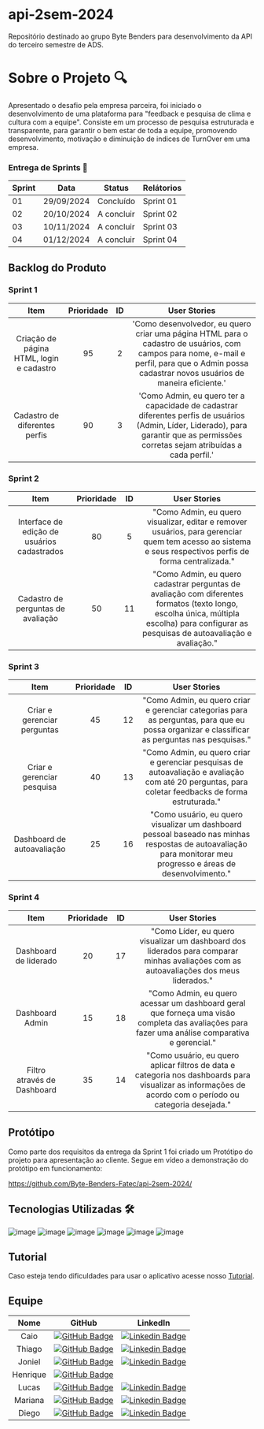 # api-2sem-2024
Repositório destinado ao grupo Byte Benders para desenvolvimento da API do terceiro semestre de ADS.

# Sobre o Projeto 🔍
Apresentado o desafio pela empresa parceira, foi iniciado o desenvolvimento de uma plataforma para "feedback e pesquisa de clima e cultura com a equipe". Consiste em um processo de pesquisa estruturada e transparente, para garantir o bem estar de toda a equipe, promovendo desenvolvimento, motivação e diminuição de indices de TurnOver em uma empresa.

### Entrega de Sprints 🎯
| Sprint | Data | Status | Relátorios |
|--------|------|--------|------------|
| 01 | 29/09/2024 | Concluído |<a colar link aqui> Sprint 01 </a>|
| 02 | 20/10/2024 | A concluir |<a> Sprint 02 </a> |
| 03 | 10/11/2024 | A concluir |<a> Sprint 03 </a> |
| 04 | 01/12/2024 | A concluir |<a> Sprint 04 </a> |


## Backlog do Produto

### Sprint 1
| Item | Prioridade | ID | User Stories |
|:----:|:----------:|:---:|:-----------:|
| Criação de página HTML, login e cadastro | 95 | 2 | 'Como desenvolvedor, eu quero criar uma página HTML para o cadastro de usuários, com campos para nome, e-mail e perfil, para que o Admin possa cadastrar novos usuários de maneira eficiente.' |
| Cadastro de diferentes perfis | 90 | 3 | 'Como Admin, eu quero ter a capacidade de cadastrar diferentes perfis de usuários (Admin, Líder, Liderado), para garantir que as permissões corretas sejam atribuídas a cada perfil.' |

### Sprint 2
| Item | Prioridade | ID | User Stories |
|:----:|:----------:|:---:|:-----------:|
| Interface de edição de usuários cadastrados | 80 | 5 | "Como Admin, eu quero visualizar, editar e remover usuários, para gerenciar quem tem acesso ao sistema e seus respectivos perfis de forma centralizada." |
| Cadastro de perguntas de avaliação | 50 | 11 | "Como Admin, eu quero cadastrar perguntas de avaliação com diferentes formatos (texto longo, escolha única, múltipla escolha) para configurar as pesquisas de autoavaliação e avaliação." |

### Sprint 3
| Item | Prioridade | ID | User Stories |
|:----:|:----------:|:---:|:-----------:|
| Criar e gerenciar perguntas | 45 | 12 | "Como Admin, eu quero criar e gerenciar categorias para as perguntas, para que eu possa organizar e classificar as perguntas nas pesquisas." |
| Criar e gerenciar pesquisa | 40 | 13 | "Como Admin, eu quero criar e gerenciar pesquisas de autoavaliação e avaliação com até 20 perguntas, para coletar feedbacks de forma estruturada." |
| Dashboard de autoavaliação | 25 | 16 | "Como usuário, eu quero visualizar um dashboard pessoal baseado nas minhas respostas de autoavaliação para monitorar meu progresso e áreas de desenvolvimento." |

### Sprint 4
| Item | Prioridade | ID | User Stories |
|:----:|:----------:|:---:|:-----------:|
| Dashboard de liderado | 20 | 17 | "Como Líder, eu quero visualizar um dashboard dos liderados para comparar minhas avaliações com as autoavaliações dos meus liderados." |
| Dashboard Admin | 15 | 18 | "Como Admin, eu quero acessar um dashboard geral que forneça uma visão completa das avaliações para fazer uma análise comparativa e gerencial." |
| Filtro através de Dashboard | 35 | 14 | "Como usuário, eu quero aplicar filtros de data e categoria nos dashboards para visualizar as informações de acordo com o período ou categoria desejada." |


## Protótipo 
Como parte dos requisitos da entrega da Sprint 1 foi criado um Protótipo do projeto para apresentação ao cliente. Segue em vídeo a demonstração do protótipo em funcionamento:


https://github.com/Byte-Benders-Fatec/api-2sem-2024/


## Tecnologias Utilizadas 🛠️
![image](https://github.com/user-attachments/assets/7b993bce-61bc-46c1-96dd-9aa7edad3680) ![image](https://github.com/user-attachments/assets/e0b94599-6ba1-4908-95ad-dde267c8e178) ![image](https://github.com/user-attachments/assets/ea495fd8-58db-4620-865a-3b8a32f553dc) ![image](https://github.com/user-attachments/assets/22e4d5c8-a9f6-40b5-8b83-b4548bb32047) ![image](https://github.com/user-attachments/assets/065b3c68-c9d4-49c4-bca1-27eee4fecca7) ![image](https://github.com/user-attachments/assets/964e10f2-44de-4d69-b547-e1033c397ebd)



## Tutorial

Caso esteja tendo dificuldades para usar o aplicativo acesse nosso <a href="https://github.com/Byte-Benders-Fatec/api-1sem-2024/tree/Tutorial"> Tutorial</a>.

## Equipe 
| Nome | GitHub | LinkedIn |
|:----:|:------:|:--------:|
| Caio | [![GitHub Badge](https://img.shields.io/badge/GitHub-111217?style=flat-square&logo=github&logoColor=white)](https://github.com/User-Business) |      [![Linkedin Badge](https://img.shields.io/badge/Linkedin-blue?style=flat-square&logo=Linkedin&logoColor=white)](https://www.linkedin.com/in/caio-osorio-a67224200)     |
| Thiago | [![GitHub Badge](https://img.shields.io/badge/GitHub-111217?style=flat-square&logo=github&logoColor=white)](https://github.com/yrnThiago) |     [![Linkedin Badge](https://img.shields.io/badge/Linkedin-blue?style=flat-square&logo=Linkedin&logoColor=white)](https://www.linkedin.com/in/thiago-ribeiro-690b4114b/)  |
| Joniel | [![GitHub Badge](https://img.shields.io/badge/GitHub-111217?style=flat-square&logo=github&logoColor=white)](https://github.com/JonielOliveira) |     [![Linkedin Badge](https://img.shields.io/badge/Linkedin-blue?style=flat-square&logo=Linkedin&logoColor=white)](https://www.linkedin.com/in/jonielrodrigues)  |
| Henrique |[![GitHub Badge](https://img.shields.io/badge/GitHub-111217?style=flat-square&logo=github&logoColor=white)](https://github.com/hriquen)||
| Lucas | [![GitHub Badge](https://img.shields.io/badge/GitHub-111217?style=flat-square&logo=github&logoColor=white)](https://github.com/LucasCassiano1) |     [![Linkedin Badge](https://img.shields.io/badge/Linkedin-blue?style=flat-square&logo=Linkedin&logoColor=white)](https://www.linkedin.com/in/lucas-cassiano-pontes-02b4a6301?trk=contact-info)  |
| Mariana | [![GitHub Badge](https://img.shields.io/badge/GitHub-111217?style=flat-square&logo=github&logoColor=white)](https://github.com/Marianatebecherani) |     [![Linkedin Badge](https://img.shields.io/badge/Linkedin-blue?style=flat-square&logo=Linkedin&logoColor=white)](https://www.linkedin.com/in/mariana-rebelo-tebecherani-3207a4214)  |
| Diego | [![GitHub Badge](https://img.shields.io/badge/GitHub-111217?style=flat-square&logo=github&logoColor=white)](https://github.com/Diegocastro5) |    [![Linkedin Badge](https://img.shields.io/badge/Linkedin-blue?style=flat-square&logo=Linkedin&logoColor=white)](https://www.linkedin.com/in/diegocastro91/)  |
